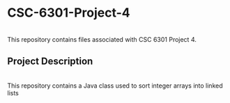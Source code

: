 <h1> CSC-6301-Project-4</h1><br>
  This repository contains files associated with CSC 6301 Project 4.

<h2> Project Description</h2><br>
  This repository contains a Java class used to sort integer arrays into linked lists
